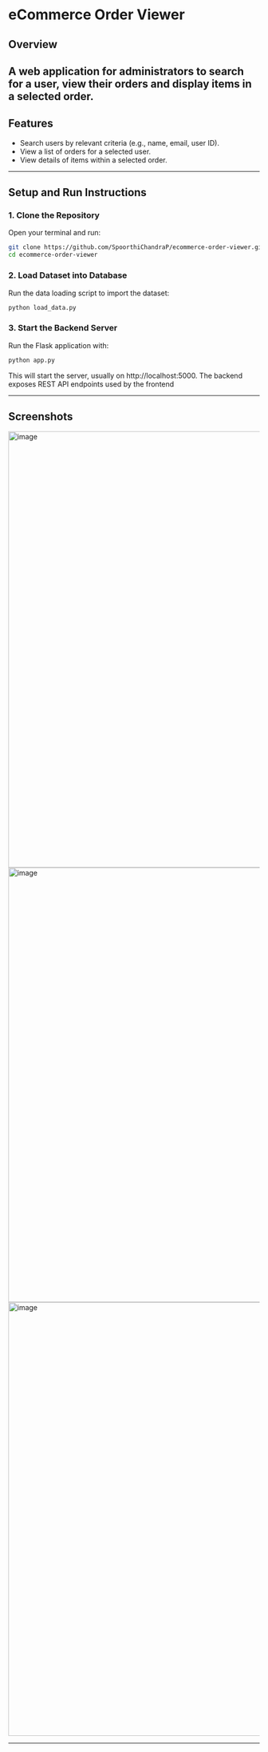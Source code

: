 # eCommerce Order Viewer

## Overview

A web application for administrators to search for a user, view their orders and display items in a selected order.
---

## Features

- Search users by relevant criteria (e.g., name, email, user ID).
- View a list of orders for a selected user.
- View details of items within a selected order.

---

## Setup and Run Instructions

### 1. Clone the Repository

Open your terminal and run:

```bash
git clone https://github.com/SpoorthiChandraP/ecommerce-order-viewer.git
cd ecommerce-order-viewer
```
### 2. Load Dataset into Database  
Run the data loading script to import the dataset:

```bash
python load_data.py
```

### 3. Start the Backend Server
Run the Flask application with:

```bash
python app.py
```

This will start the server, usually on http://localhost:5000.
The backend exposes REST API endpoints used by the frontend

---

## Screenshots

<img width="1907" height="872" alt="image" src="https://github.com/user-attachments/assets/860983a9-9cf2-4388-82ef-f472ae6933cc" />

<img width="1911" height="869" alt="image" src="https://github.com/user-attachments/assets/77fb53d0-7f19-4365-8440-7375abd6148f" />

<img width="1906" height="867" alt="image" src="https://github.com/user-attachments/assets/2ac575b3-3ba1-4976-9c20-03c13ed5edfc" />

-------------------------------------------------------------------------------------------------------------------------------------------------

